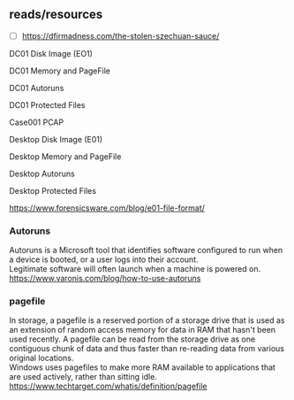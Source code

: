 ## reads/resources
- [ ] https://dfirmadness.com/the-stolen-szechuan-sauce/

DC01 Disk Image (EO1)

DC01 Memory and PageFile

DC01 Autoruns

DC01 Protected Files

Case001 PCAP

Desktop Disk Image (E01)

Desktop Memory and PageFile

Desktop Autoruns

Desktop Protected Files


https://www.forensicsware.com/blog/e01-file-format/

### Autoruns
Autoruns is a Microsoft tool that identifies software configured to run when a device is booted, or a user logs into their account. \
Legitimate software will often launch when a machine is powered on. \
https://www.varonis.com/blog/how-to-use-autoruns


### pagefile 
In storage, a pagefile is a reserved portion of a storage drive that is used as an extension of random access memory for data in RAM that hasn't been used recently. A pagefile can be read from the storage drive as one contiguous chunk of data and thus faster than re-reading data from various original locations. \
Windows uses pagefiles to make more RAM available to applications that are used actively, rather than sitting idle. \
https://www.techtarget.com/whatis/definition/pagefile
